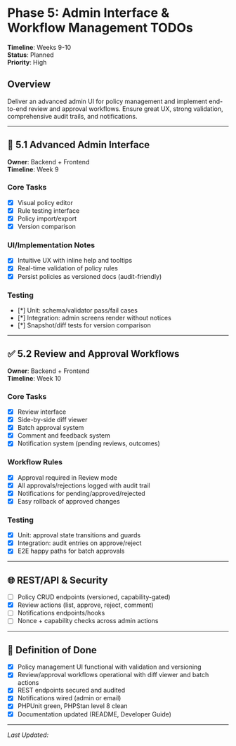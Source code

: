 # Phase 5: Admin Interface & Workflow Management TODOs

**Timeline**: Weeks 9-10  
**Status**: Planned  
**Priority**: High

## Overview
Deliver an advanced admin UI for policy management and implement end-to-end review and approval workflows. Ensure great UX, strong validation, comprehensive audit trails, and notifications.

---

## 🧭 5.1 Advanced Admin Interface
**Owner**: Backend + Frontend  
**Timeline**: Week 9

### Core Tasks
- [x] Visual policy editor
- [x] Rule testing interface
- [x] Policy import/export
- [x] Version comparison

### UI/Implementation Notes
- [x] Intuitive UX with inline help and tooltips
- [x] Real-time validation of policy rules
- [x] Persist policies as versioned docs (audit-friendly)

### Testing
- [*] Unit: schema/validator pass/fail cases
- [*] Integration: admin screens render without notices
- [*] Snapshot/diff tests for version comparison

---

## ✅ 5.2 Review and Approval Workflows
**Owner**: Backend + Frontend  
**Timeline**: Week 10

### Core Tasks
- [x] Review interface
- [x] Side-by-side diff viewer
- [x] Batch approval system
- [x] Comment and feedback system
- [x] Notification system (pending reviews, outcomes)

### Workflow Rules
- [x] Approval required in Review mode
- [x] All approvals/rejections logged with audit trail
- [x] Notifications for pending/approved/rejected
- [x] Easy rollback of approved changes

### Testing
- [x] Unit: approval state transitions and guards
- [x] Integration: audit entries on approve/reject
- [x] E2E happy paths for batch approvals

---

## 🌐 REST/API & Security
- [ ] Policy CRUD endpoints (versioned, capability-gated)
- [x] Review actions (list, approve, reject, comment)
- [ ] Notifications endpoints/hooks
- [ ] Nonce + capability checks across admin actions

---

## 📌 Definition of Done
- [x] Policy management UI functional with validation and versioning
- [x] Review/approval workflows operational with diff viewer and batch actions
- [x] REST endpoints secured and audited
- [x] Notifications wired (admin or email)
- [x] PHPUnit green, PHPStan level 8 clean
- [x] Documentation updated (README, Developer Guide)

---

_Last Updated: <?= date('Y-m-d') ?>_


